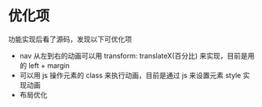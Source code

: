 # 优化项

功能实现后看了源码，发现以下可优化项

- nav 从左到右的动画可以用 transform: translateX(百分比) 来实现，目前是用的 left + margin
- 可以用 js 操作元素的 class 来执行动画，目前是通过 js 来设置元素 style 实现动画
- 布局优化

